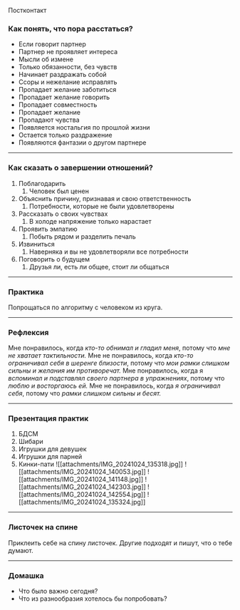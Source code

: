 Постконтакт

### Как понять, что пора расстаться?
- Если говорит партнер
- Партнер не проявляет интереса
- Мысли об измене
- Только обязанности, без чувств
- Начинает раздражать собой
- Ссоры и нежелание исправлять
- Пропадает желание заботиться
- Пропадает желание говорить
- Пропадает совместность
- Пропадает желание
- Пропадают чувства
- Появляется ностальгия по прошлой жизни
- Остается только раздражение
- Появляются фантазии о другом партнере

---
### Как сказать о завершении отношений?
1. Поблагодарить
	1. Человек был ценен
2. Объяснить причину, признавая и свою ответственность
	1. Потребности, которые не были удовлетворены
3. Рассказать о своих чувствах
	1. В холоде напряжение только нарастает
4. Проявить эмпатию
	1. Побыть рядом и разделить печаль
5. Извиниться
	1. Наверняка и вы не удовлетворяли все потребности
6. Поговорить о будущем
	1. Друзья ли, есть ли общее, стоит ли общаться

---
### Практика
Попрощаться по алгоритму с человеком из круга.

---
### Рефлексия
Мне понравилось, когда *кто-то обнимал и гладил меня*, потому что *мне не хватает тактильности.*
Мне не понравилось, когда *кто-то ограничивал себя в шеренге близости*, потому что *мои рамки слишком сильны и желания им противоречат.*
Мне понравилось, когда я *вспоминал и подставлял своего партнера в упражнениях*, потому что *люблю и восторгаюсь ей.*
Мне не понравилось, когда *я ограничивал себя*, потому что *рамки слишком сильны и бесят.*

---
### Презентация практик
1. БДСМ
2. Шибари
3. Игрушки для девушек
4. Игрушки для парней
5. Кинки-пати
![[attachments/IMG_20241024_135318.jpg]]
![[attachments/IMG_20241024_140053.jpg]]
![[attachments/IMG_20241024_141148.jpg]]
![[attachments/IMG_20241024_142303.jpg]]
![[attachments/IMG_20241024_142554.jpg]]
![[attachments/IMG_20241024_135324.jpg]]

---
### Листочек на спине
Приклеить себе на спину листочек. Другие подходят и пишут, что о тебе думают.

---
### Домашка
- Что было важно сегодня?
- Что из разнообразия хотелось бы попробовать?